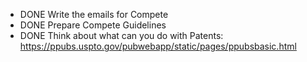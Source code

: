 - DONE Write the emails for Compete
- DONE Prepare Compete Guidelines
- DONE Think about what can you do with Patents: https://ppubs.uspto.gov/pubwebapp/static/pages/ppubsbasic.html